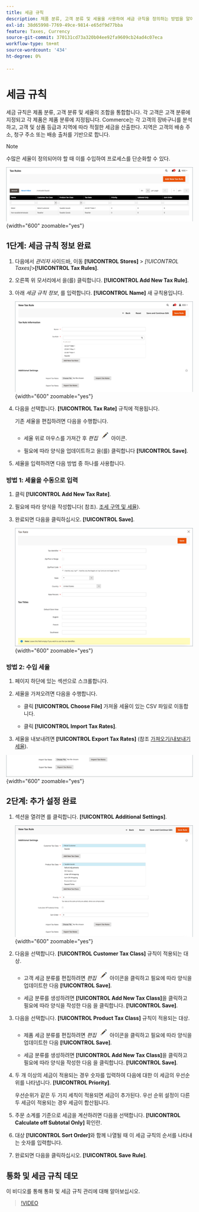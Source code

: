 ```yaml
---
title: 세금 규칙
description: 제품 분류, 고객 분류 및 세율을 사용하여 세금 규칙을 정의하는 방법을 알아봅니다.
exl-id: 38d65998-7769-49ce-9814-e65df9d77bba
feature: Taxes, Currency
source-git-commit: 370131cd73a320b04ee92fa9609cb24ad4c07eca
workflow-type: tm+mt
source-wordcount: '434'
ht-degree: 0%

---
```


# 세금 규칙

세금 규칙은 제품 분류, 고객 분류 및 세율의 조합을 통합합니다. 각 고객은 고객 분류에 지정되고 각 제품은 제품 분류에 지정됩니다. Commerce는 각 고객의 장바구니를 분석하고, 고객 및 상품 등급과 지역에 따라 적절한 세금을 산출한다. 지역은 고객의 배송 주소, 청구 주소 또는 배송 출처를 기반으로 합니다.

>[!NOTE]
>
>수많은 세율이 정의되어야 할 때 이를 수입하여 프로세스를 단순화할 수 있다.

![세금 규칙](./assets/tax-rules.png){width="600" zoomable="yes"}

## 1단계: 세금 규칙 정보 완료

1. 다음에서 _관리자_ 사이드바, 이동 **[!UICONTROL Stores]** > _[!UICONTROL Taxes]_>**[!UICONTROL Tax Rules]**.

1. 오른쪽 위 모서리에서 을(를) 클릭합니다. **[!UICONTROL Add New Tax Rule]**.

1. 아래 _세금 규칙 정보_, 를 입력합니다. **[!UICONTROL Name]** 새 규칙용입니다.

   ![세금 규칙 정보](./assets/tax-rule-information.png){width="600" zoomable="yes"}

1. 다음을 선택합니다. **[!UICONTROL Tax Rate]** 규칙에 적용됩니다.

   기존 세율을 편집하려면 다음을 수행합니다.

   - 세율 위로 마우스를 가져간 후 _편집_ ![연필 아이콘](../assets/icon-edit-pencil.png) 아이콘.

   - 필요에 따라 양식을 업데이트하고 을(를) 클릭합니다 **[!UICONTROL Save]**.

1. 세율을 입력하려면 다음 방법 중 하나를 사용합니다.

### 방법 1: 세율을 수동으로 입력

1. 클릭 **[!UICONTROL Add New Tax Rate]**.

1. 필요에 따라 양식을 작성합니다( 참조). [조세 구역 및 세율](tax-zones-rates.md)).

1. 완료되면 다음을 클릭하십시오. **[!UICONTROL Save]**.

   ![새 세율](./assets/tax-rate-create-new.png){width="600" zoomable="yes"}

### 방법 2: 수입 세율

1. 페이지 하단에 있는 섹션으로 스크롤합니다.

1. 세율을 가져오려면 다음을 수행합니다.

   - 클릭 **[!UICONTROL Choose File]** 가져올 세율이 있는 CSV 파일로 이동합니다.

   - 클릭 **[!UICONTROL Import Tax Rates]**.

1. 세율을 내보내려면 **[!UICONTROL Export Tax Rates]** (참조 [가져오기/내보내기 세율](../systems/data-transfer-tax-rates.md)).

![가져오기/내보내기 세율](./assets/tax-rule-new-import-export.png){width="600" zoomable="yes"}

## 2단계: 추가 설정 완료

1. 섹션을 열려면 를 클릭합니다. **[!UICONTROL Additional Settings]**.

   ![세금 규칙에 대한 추가 설정](./assets/tax-class-additional-settings.png){width="600" zoomable="yes"}

1. 다음을 선택합니다. **[!UICONTROL Customer Tax Class]** 규칙이 적용되는 대상.

   - 고객 세금 분류를 편집하려면 _편집_ ![연필 아이콘](../assets/icon-edit-pencil.png) 아이콘을 클릭하고 필요에 따라 양식을 업데이트한 다음 **[!UICONTROL Save]**.

   - 세금 분류를 생성하려면 **[!UICONTROL Add New Tax Class]**&#x200B;을 클릭하고 필요에 따라 양식을 작성한 다음 을 클릭합니다. **[!UICONTROL Save]**.

1. 다음을 선택합니다. **[!UICONTROL Product Tax Class]** 규칙이 적용되는 대상.

   - 제품 세금 분류를 편집하려면 _편집_ ![연필 아이콘](../assets/icon-edit-pencil.png) 아이콘을 클릭하고 필요에 따라 양식을 업데이트한 다음 **[!UICONTROL Save]**.

   - 세금 분류를 생성하려면 **[!UICONTROL Add New Tax Class]**&#x200B;을 클릭하고 필요에 따라 양식을 작성한 다음 을 클릭합니다. **[!UICONTROL Save]**.

1. 두 개 이상의 세금이 적용되는 경우 숫자를 입력하여 다음에 대한 이 세금의 우선순위를 나타냅니다. **[!UICONTROL Priority]**.

   우선순위가 같은 두 가지 세칙이 적용되면 세금이 추가된다. 우선 순위 설정이 다른 두 세금이 적용되는 경우 세금이 합산됩니다.

1. 주문 소계를 기준으로 세금을 계산하려면 다음을 선택합니다. **[!UICONTROL Calculate off Subtotal Only]** 확인란.

1. 대상 **[!UICONTROL Sort Order]**&#x200B;와 함께 나열될 때 이 세금 규칙의 순서를 나타내는 숫자를 입력합니다.

1. 완료되면 다음을 클릭하십시오. **[!UICONTROL Save Rule]**.

## 통화 및 세금 규칙 데모

이 비디오를 통해 통화 및 세금 규칙 관리에 대해 알아보십시오.

>[!VIDEO](https://video.tv.adobe.com/v/343657/?quality=12)
